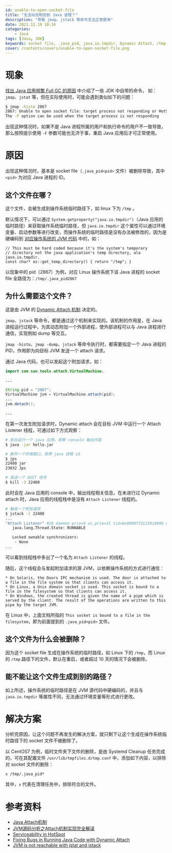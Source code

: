 ```yaml
---
id: unable-to-open-socket-file
title: "无法动态附加到 Java 进程？"
description: "导致 jmap、jstack 等命令无法正常使用"
date: 2021.12.19 10:34
categories:
    - Java
tags: [Java, JDK]
keywords: socket file, .java_pid, java.io.tmpdir, Dynamic Attach, /tmp, systemd
cover: /contents/covers/unable-to-open-socket-file.png
---
```


现象
====

[找出 Java 应用频繁 Full GC 的原因](https://alphahinex.github.io/2021/12/12/find-the-reason-of-full-gc/) 中介绍了一些 JDK 中自带的命令，
如：`jmap`、`jstat` 等，但在实际使用时，可能会遇到类似如下的问题：

```bash
$ jmap -histo 2867
2867: Unable to open socket file: target process not responding or HotSpot VM not loaded
The -F option can be used when the target process is not responding
```

出现这种情况时，如果不是 Java 进程所属的用户和执行命令的用户不一致导致，那么按照提示使用 `-F` 参数可能也无济于事，重启 Java 应用后才可正常使用。


原因
===

出现这种情况时，基本是 socket file（`.java_pid<pid>` 文件）被删除导致，其中 `<pid>` 为对应 Java 进程的 ID。

这个文件在哪？
-----------

这个文件，会被生成到操作系统临时路径下，如 linux 下为 `/tmp` 。

默认情况下，可以通过 `System.getproperty("java.io.tmpdir")`（Java 应用的临时路径）来获取操作系统临时路径，但 `java.io.tmpdir` 这个属性可以通过环境变量、启动参数等进行改变，而操作系统的临时路径是没有办法被修改的，因为是硬编码到 [对应操作系统的 JVM 代码](https://github.com/openjdk/jdk/blob/master/src/hotspot/os/linux/os_linux.cpp) 中的，如：

```
// This must be hard coded because it's the system's temporary
// directory not the java application's temp directory, ala java.io.tmpdir.
const char* os::get_temp_directory() { return "/tmp"; }
```

以现象中的 pid（2867）为例，对应 Linux 操作系统下该 Java 进程的 socket file 全路径为：`/tmp/.java_pid2867`

为什么需要这个文件？
----------------

这是由 JVM 的 [Dynamic Attach 机制](http://openjdk.java.net/groups/hotspot/docs/Serviceability.html#battach) 决定的。

`jmap`、`jstack` 等命令，都是通过这个机制来实现的。该机制的作用是，在 Java 进程运行过程中，为其动态附加一个外部进程，使外部进程可以与 Java 进程进行通信，实现例如 dump 等交互。

`jmap -histo`、`jmap -dump`、`jstack` 等命令执行时，都需要指定一个 Java 进程的 PID，作用即为向目标 JVM 发送一个 attach 请求。

通过 Java 代码，也可以发起这个附加请求，如：

```java
import com.sun.tools.attach.VirtualMachine;

...

String pid = "2867";
VirtualMachine jvm = VirtualMachine.attach(pid);
...
jvm.detach();

...
```

在第一次发生附加请求时，Dynamic attach 会在目标 JVM 中运行一个 Attach Listener 线程，可通过如下方式观察：

```bash
# 前台运行一个 java 应用，观察 console 输出内容
$ java -jar hello.jar

# 新开一个终端窗口，获得 java 进程 id
$ jps
22480 jar
23032 Jps

# 发送一个 QUIT 信号
$ kill -3 22480
```

此时会在 Java 应用的 console 中，输出线程相关信息。在未进行过 Dynamic attach 时，Java 应用的线程栈中是没有 `Attach Listener` 线程的。

```bash
# 触发一个附加请求
$ jstack -l 22480
...
"Attach Listener" #20 daemon prio=9 os_prio=31 tid=0x00007fd113814000 nid=0x450b waiting on condition [0x0000000000000000]
   java.lang.Thread.State: RUNNABLE

   Locked ownable synchronizers:
	- None
...
```

可以看到线程栈中多出了一个名为 `Attach Listener` 的线程。

随后，这个线程会与发起附加请求的源 JVM，以依赖操作系统的方式进行通信：

```text
* On Solaris, the Doors IPC mechanism is used. The door is attached to a file in the file system so that clients can access it.
* On Linux, a Unix domain socket is used. This socket is bound to a file in the filesystem so that clients can access it.
* On Windows, the created thread is given the name of a pipe which is served by the client. The result of the operations are written to this pipe by the target JVM.
```

在 Linux 中，上面文档所指的 `This socket is bound to a file in the filesystem`，即为前面提到的 `.java_pid<pid>` 文件。

这个文件为什么会被删除？
--------------------

因为这个 socket file 生成在操作系统的临时路径，如 Linux 下的 `/tmp`，而 Linux 的 `/tmp` 路径下的文件，默认在重启，或者超过 10 天的情况下会被删除。

能不能让这个文件生成到别的路径？
--------------------------

如上所述，操作系统的临时路径是在 JVM 源代码中硬编码的，并且与 `java.io.tmpdir` 等属性不同，无法通过环境变量等形式进行更改。


解决方案
=======

分析完原因，让这个问题不再发生的解决方案，就只剩下让这个生成在操作系统临时路径下的 socket 文件不被删除了。

以 CentOS7 为例，临时文件夹下文件的删除，是由 Systemd Cleanup 任务完成的，可在其配置文件 `/usr/lib/tmpfiles.d/tmp.conf` 中，添加如下内容，以排除对 socket 文件的删除：

```
x /tmp/.java_pid*
```

其中，`x` 代表在清理任务中，排除符合的文件。


参考资料
=======

* [Java Attach机制](https://www.jianshu.com/p/542e50edc8e3)
* [JVM源码分析之Attach机制实现完全解读](https://mp.weixin.qq.com/s?__biz=MzIzNjI1ODc2OA==&mid=2650886799&idx=1&sn=108c5fdfcd2695594d4f80ff02fc9a70&mpshare=1&scene=21&srcid=0114WsKpUmDXhRtqy8x7JX5w#wechat_redirect)
* [Serviceability in HotSpot](http://openjdk.java.net/groups/hotspot/docs/Serviceability.html)
* [Fixing Bugs in Running Java Code with Dynamic Attach](https://www.sitepoint.com/fixing-bugs-in-running-java-code-with-dynamic-attach/)
* [JVM is not reachable with jstat and jstack](https://confluence.atlassian.com/kb/jvm-is-not-reachable-with-jstat-and-jstack-1031281491.html)